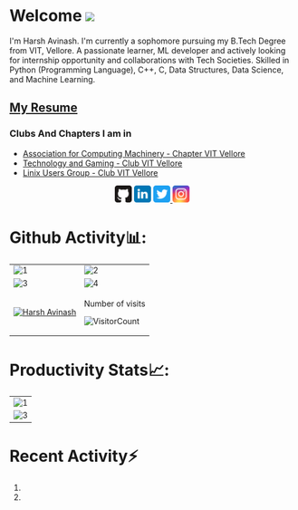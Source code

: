 
# Welcome <img src="https://media.giphy.com/media/hVa6t0WpoDOk7Pxb7l/giphy.gif" width="50">
I'm Harsh Avinash. I'm currently a sophomore pursuing my B.Tech Degree from VIT, Vellore. A passionate learner, ML developer and actively looking for internship opportunity and collaborations with Tech Societies. Skilled in Python (Programming Language), C++, C, Data Structures, Data Science, and Machine Learning.

## [My Resume](https://drive.google.com/file/d/1jA-3WVui3XhM_mObJRV9R0YwK4OeQbur/view?usp=sharing)

### Clubs And Chapters I am in
- [Association for Computing Machinery - Chapter VIT Vellore](https://acmvit.in/)
- [Technology and Gaming - Club VIT Vellore](http://www.tagclub.in/)
- [Linix Users Group - Club VIT Vellore](https://vitlug-website.herokuapp.com/index.html)

<p align = "center">
<a href =https://github.com/Harsh-Avinash target='blank'> <img src=https://github.com/edent/SuperTinyIcons/blob/master/images/svg/github.svg height='30' weight='30'/></a>
<a href = https://www.linkedin.com/in/harsh-avinash-b129141a8 target='blank'> <img src=https://github.com/edent/SuperTinyIcons/blob/master/images/svg/linkedin.svg height='30' weight='30'/></a> 
<a href = https://twitter.com/HarshAvinash4 target='blank'> <img src=https://github.com/edent/SuperTinyIcons/blob/master/images/svg/twitter.svg height='30' weight='30'/>
<a href = https://www.instagram.com/_harsh_avinash_/ target='blank'> <img src=https://github.com/edent/SuperTinyIcons/blob/master/images/svg/instagram.svg height='30' weight='30'/></a>


# Github Activity📊:

<table>
  <tr>
    <td><img src="https://github-readme-stats.vercel.app/api?username=Harsh-Avinash&theme=radical&show_icons=true"  display=block width=100% height=auto  alt="1" ></td>
    <td><img src="https://github-readme-stats.vercel.app/api/top-langs/?username=Harsh-Avinash&theme=radical&layout=compact&hide=Jupyter%20Notebook"  display=block width=100% height=auto  alt="2" ></td>
   </tr> 
   <tr>
      <td><img src="https://github-readme-streak-stats.herokuapp.com/?user=Harsh-Avinash&theme=tokyonight"  display=block width=100% height=auto alt="3" ></td>
     <td><img src="https://github-readme-stats.vercel.app/api/wakatime?username=mindwrapper&custom_title=My%20Weekly%20Stats&layout=compact&theme=tokyonight" align="right" display=block width=100% height=auto  alt="4"  >
  </td>
  </tr>
  <tr>
    <td><p align="center"><a href="https://github.com/ryo-ma/github-profile-trophy">
    <img src="https://github-profile-trophy.vercel.app/?username=Harsh-Avinash&theme=dracula&column=4&margin-w=15&margin-h=15" alt="Harsh Avinash" />
      </a></p></td><td>
  <p align = "left" > Number of visits <br> 
  
  ![VisitorCount](https://profile-counter.glitch.me/{Harsh-Avinash}/count.svg) 
</p>
</td></tr>

</table>

# Productivity Stats📈:
<table>
  <tr>
    <td><img src="https://github-profile-summary-cards.vercel.app/api/cards/profile-details?username=Harsh-Avinash&theme=monokai"  display=block width=100% height=auto  alt="1" ></td>
   </tr> 
   <tr>
      <td><img src="https://activity-graph.herokuapp.com/graph?username=Harsh-Avinash&bg_color=1a1b27&color=be90f2&line=638fda&point=35aea1&area=true"  display=block width=100% height=auto alt="3" ></td>
  </td>
  </tr>
</table>


# Recent Activity⚡

<!--START_SECTION:activity-->
1. 
2. 
<!--END_SECTION:activity-->
